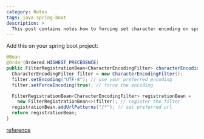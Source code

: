 ```yaml
---
category: Notes
tags: java spring-boot
description: >
  This post contains notes how to forcing set character encoding on spring boot.
---
```


Add this on your spring boot project:
```java
@Bean
@Order(Ordered.HIGHEST_PRECEDENCE)
public FilterRegistrationBean<CharacterEncodingFilter> characterEncodingFilterRegistration() {
  CharacterEncodingFilter filter = new CharacterEncodingFilter();
  filter.setEncoding("UTF-8"); // use your preferred encoding
  filter.setForceEncoding(true); // force the encoding

  FilterRegistrationBean<CharacterEncodingFilter> registrationBean =
    new FilterRegistrationBean<>(filter); // register the filter
  registrationBean.addUrlPatterns("/*"); // set preferred url
  return registrationBean;
}
```

[reference](https://www.baeldung.com/spring-boot-characterencodingfilter)